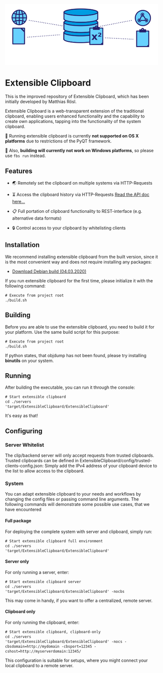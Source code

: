 ![alt text](logo.png)
# Extensible Clipboard
This is the improved repository of Extensible Clipboard, 
which has been initially developed by Matthias Rösl. 

Extensible Clipboard is a web-transparent extension of the
traditional clipboard, enabling users enhanced functionality 
and the capability to create own applications, tapping into 
the functionality of the system clipboard.

🚨 Running extensible clipboard is currently **not supported on OS X platforms** due to 
restrictions of the PyQT framework. 

🚨 Also, **building will currently not work on Windows platforms**, so please use `fbs run` instead.

## Features
- 🌏  Remotely set the clipboard on multiple systems via HTTP-Requests

- ⏳ Access the clipboard history via HTTP-Requests [Read the API doc here...](./../../wiki/API-Documentation)

- 📋 Full portation of clipboard functionality to REST-interface (e.g. alternative data 
formats)

- 🔒 Control access to your clipboard by whitelisting clients

## Installation
We recommend installing extensible clipboard from the built version, since it is the most convenient way and does not require installing any packages:

- [Download Debian build (04.03.2020)](https://files.mi.ur.de/f/81159d53bc/?dl=1)



If you run extensible clipboard for the first time, please initialize it with the 
following command:
    
    # Execute from project root
    ./build.sh
 
    
## Building
Before you are able to use the extensible clipboard, you need to build it for your platform. Use the same build script for this purpose:

    # Execute from project root
    ./build.sh

If python states, that objdump has not been found, please try installing **binutils** on your system.
    
## Running 
After building the executable, you can run it through the console:

    # Start extensible clipboard
    cd ./servers
    'target/ExtensibleClipboard/ExtensibleClipboard'
  
It's easy as that!

## Configuring 


### Server Whitelist
The clip/backend server will only accept requests from trusted clipboards. Trusted clipboards
can be defined in ExtensibleClipboard/config/trusted-clients-config.json: Simply add the
IPv4 address of your clipboard device to the list to allow access to the clipboard.

### System
You can adapt extensible clipboard to your needs and workflows by changing the config files 
or passing command line arguments. The following commands will demonstrate some possible 
use cases, that we have encountered

#### Full package
For deploying the complete system with server and clipboard, simply run:

    # Start extensible clipboard full environment
    cd ./servers
    'target/ExtensibleClipboard/ExtensibleClipboard'

#### Server only
For only running a server, enter:

    # Start extensible clipboard server
    cd ./servers
    'target/ExtensibleClipboard/ExtensibleClipboard' -nocbs

This may come in handy, if you want to offer a centralized, remote server.

#### Clipboard only
For only running the clipboard, enter:

    # Start extensible clipboard, clipboard-only
    cd ./servers
    'target/ExtensibleClipboard/ExtensibleClipboard' -nocs -cbsdomain=http://mydomain -cbsport=12345 -cshost=http://myserverdomain:12345/

This configuration is suitable for setups, where you might connect your local 
clipboard to a remote server.


